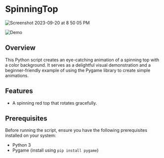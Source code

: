 # SpinningTop

![Screenshot 2023-09-20 at 8 50 05 PM](https://github.com/CtrlAltWiz/SpinningTop/assets/46701041/e95df57c-8bf0-43c9-bf79-cec2bcfb9044)

![Demo](screenshot.png)

## Overview

This Python script creates an eye-catching animation of a spinning top with a color background. It serves as a delightful visual demonstration and a beginner-friendly example of using the Pygame library to create simple animations.

## Features

- A spinning red top that rotates gracefully.

## Prerequisites

Before running the script, ensure you have the following prerequisites installed on your system:

- Python 3
- Pygame (install using `pip install pygame`)
